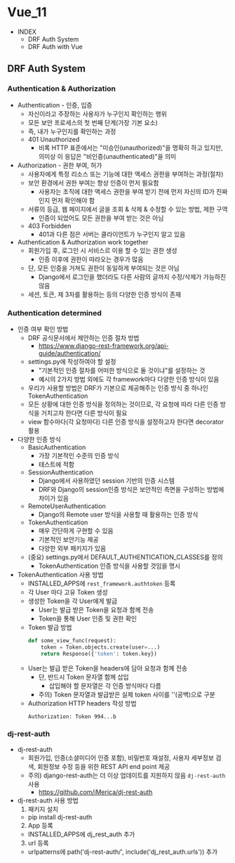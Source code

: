 # Vue_11
- INDEX
  - DRF Auth System
  - DRF Auth with Vue
## DRF Auth System
### Authentication & Authorization
- Authentication - 인증, 입증
  - 자신이라고 주장하는 사용자가 누구인지 확인하는 행위
  - 모든 보안 프로세스의 첫 번째 단계(가장 기본 요소)
  - 즉, 내가 누구인지를 확인하는 과정
  - 401 Unauthorized
    - 비록 HTTP 표준에서는 "미승인(unauthorized)"을 명확히 하고 있지만, 의미상 이 응답은 "비인증(unauthenticated)"을 의미
- Authorization - 권한 부여, 허가
  - 사용자에게 특정 리소스 또는 기능에 대한 액세스 권한을 부여하는 과정(절차)
  - 보안 환경에서 권한 부여는 항상 인증이 먼저 필요함
    - 사용자는 조직에 대한 액세스 권한을 부여 받기 전에 먼저 자신의 ID가 진짜인지 먼저 확인해야 함
  - 서류의 등급, 웹 페이지에서 글을 조회 & 삭제 & 수정할 수 있는 방법, 제한 구역
    - 인증이 되었어도 모든 권한을 부여 받는 것은 아님
  - 403 Forbidden
    - 401과 다른 점은 서버는 클라이언트가 누구인지 알고 있음
- Authentication & Authorization work together
  - 회원가입 후, 로그인 시 서비스르 이용 할 수 있는 권한 생성
    - 인증 이후에 권한이 따라오는 경우가 많음
  - 단, 모든 인증을 거쳐도 권한이 동일하게 부여되는 것은 아님
    - Django에서 로그인을 했더라도 다른 사람의 글까지 수정/삭제가 가능하진 않음
  - 세션, 토큰, 제 3자를 활용하는 등의 다양한 인증 방식이 존재

### Authentication determined
- 인증 여부 확인 방법
  - DRF 공식문서에서 제안하는 인증 절차 방법
    - https://www.django-rest-framework.org/api-guide/authentication/
  - settings.py에 작성하여야 할 설정
    - "기본적인 인증 절차를 어떠한 방식으로 둘 것이냐"를 설정하는 것
    - 예시의 2가지 방법 외에도 각 framework마다 다양한 인증 방식이 있음
  - 우리가 사용할 방법은 DRF가 기본으로 제공해주는 인증 방식 중 하나인 TokenAuthentication
  - 모든 상황에 대한 인증 방식을 정의하는 것이므로, 각 요청에 따라 다른 인증 방식을 거치고자 한다면 다른 방식이 필요
  - view 함수마다(각 요청마다) 다른 인증 방식을 설정하고자 한다면 decorator 활용
- 다양한 인증 방식
  - BasicAuthentication
    - 가장 기본적인 수준의 인증 방식
    - 테스트에 적함
  - SessionAuthentication
    - Django에서 사용하였던 session 기반의 인증 시스템
    - DRF와 Django의 session인증 방식은 보안적인 측면을 구성하는 방법에 차이가 있음
  - RemoteUserAuthentication
    - Django의 Remote user 방식을 사용할 때 활용하는 인증 방식
  - TokenAuthentication
    - 매우 간단하게 구현할 수 있음
    - 기본적인 보안기능 제공
    - 다양한 외부 패키지가 있음
  - (중요) settings.py에서 DEFAULT_AUTHENTICATION_CLASSES를 정의
    - TokenAuthentication 인증 방식을 사용할 것임을 명시
- TokenAuthentication 사용 방법
  - INSTALLED_APPS에 `rest_framework.authtoken` 등록
  - 각 User 마다 고유 Token 생성
  - 생성한 Token을 각 User에게 발급
    - User는 발급 받은 Token을 요청과 함께 전송
    - Token을 통해 User 인증 및 권한 확인
  - Token 발급 방법
    ```py
    def some_view_func(request):
        token = Token.objects.create(user=...)
        return Response({'token': token.key})
    ```
  - User는 발급 받은 Token을 headers에 담아 요청과 함께 전송
    - 단, 반드시 Token 문자열 함께 삽입
      - 삽입해야 할 문자열은 각 인증 방식마다 다름
    - 주의) Token 문자열과 발급받은 실제 token 사이를 ''(공백)으로 구분
  - Authorization HTTP headers 작성 방법
    ```
    Authorization: Token 994...b
    ```

### dj-rest-auth
- dj-rest-auth
  - 회원가입, 인증(소셜미디어 인증 포함), 비밀번호 재설정, 사용자 세부정보 검색, 회원정보 수정 등을 위한 REST API end point 제공
  - 주의) django-rest-auth는 더 이상 업데이트를 지원하지 않음 `dj-rest-auth` 사용
    - https://github.com/iMerica/dj-rest-auth
- dj-rest-auth 사용 방법
  1. 패키지 설치
    - pip install dj-rest-auth
  2. App 등록
    - INSTALLED_APPS에 dj_rest_auth 추가
  3. url 등록
    - urlpatterns에 path('dj-rest-auth/', include('dj_rest_auth.urls')) 추가



